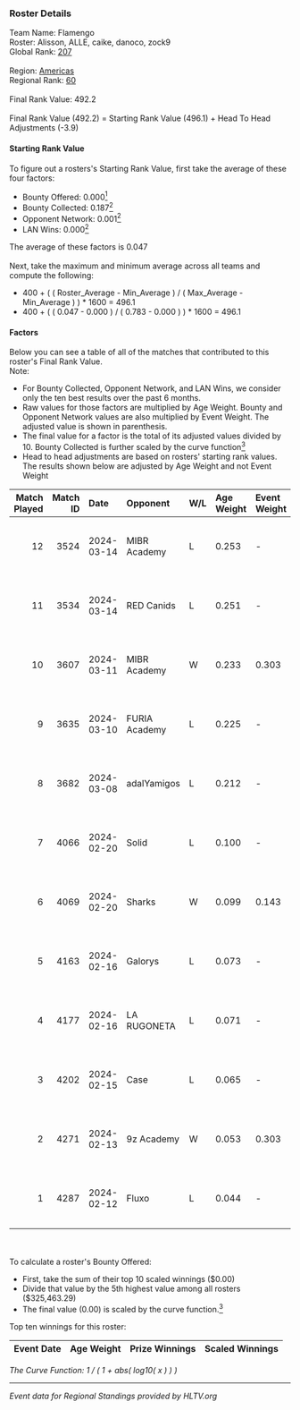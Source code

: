 ### Roster Details<br />
Team Name: Flamengo<br />
Roster: Alisson, ALLE, caike, danoco, zock9<br />
Global Rank: [207](../standings_global.md)<br />
<br />
Region: [Americas]( ../standings_americas.md)<br />
Regional Rank: [60]( ../standings_americas.md)<br />
<br />
Final Rank Value:  492.2<br />
<br />
Final Rank Value (492.2) = Starting Rank Value (496.1) + Head To Head Adjustments (-3.9)<br />

#### Starting Rank Value<br />
To figure out a rosters's Starting Rank Value, first take the average of these four factors:<br />
- Bounty Offered: 0.000[<sup>1</sup>](#table2)
- Bounty Collected: 0.187[<sup>2</sup>](#table1)
- Opponent Network: 0.001[<sup>2</sup>](#table1)
- LAN Wins: 0.000[<sup>2</sup>](#table1)

The average of these factors is 0.047<br />
<br />
Next, take the maximum and minimum average across all teams and compute the following:<br />
- 400 + ( ( Roster_Average - Min_Average ) / ( Max_Average - Min_Average ) ) * 1600 = 496.1
- 400 + ( ( 0.047 - 0.000 ) / ( 0.783 - 0.000 ) ) * 1600 = 496.1


#### Factors<br />
Below you can see a table of all of the matches that contributed to this roster's Final Rank Value.<br />
Note:<br />

- For Bounty Collected, Opponent Network, and LAN Wins, we consider only the ten best results over the past 6 months.
- Raw values for those factors are multiplied by Age Weight. Bounty and Opponent Network values are also multiplied by Event Weight. The adjusted value is shown in parenthesis.
- The final value for a factor is the total of its adjusted values divided by 10. Bounty Collected is further scaled by the curve function[<sup>3</sup>](#curveFunction)
- Head to head adjustments are based on rosters' starting rank values. The results shown below are adjusted by Age Weight and not Event Weight
<span id="table1"></span><br />


| Match Played | Match ID | Date       | Opponent      | W/L | Age Weight | Event Weight | Bounty Collected | Opponent Network | LAN Wins  | H2H Adj. | Roster                                |
| -: | -: | :- | :- | :- | :- | :- | :- | :- | :- | -: | :- |
|           12 |     3524 | 2024-03-14 | MIBR Academy  | L   | 0.253      | -            | -                | -                | -         |    -3.81 | Alisson, ALLE, caike, danoco, zock9   |
|           11 |     3534 | 2024-03-14 | RED Canids    | L   | 0.251      | -            | -                | -                | -         |    -0.28 | Alisson, ALLE, caike, danoco, zock9   |
|           10 |     3607 | 2024-03-11 | MIBR Academy  | W   | 0.233      | 0.303        | 0.000 (0.000)    | 0.024 (0.002)    | 0 (0.000) |     3.84 | Alisson, ALLE, caike, danoco, zock9   |
|            9 |     3635 | 2024-03-10 | FURIA Academy | L   | 0.225      | -            | -                | -                | -         |    -3.36 | Alisson, ALLE, danoco, voltera, zock9 |
|            8 |     3682 | 2024-03-08 | adalYamigos   | L   | 0.212      | -            | -                | -                | -         |    -2.38 | Alisson, ALLE, danoco, voltera, zock9 |
|            7 |     4066 | 2024-02-20 | Solid         | L   | 0.100      | -            | -                | -                | -         |    -0.30 | Alisson, ALLE, danoco, LUCAS1, zock9  |
|            6 |     4069 | 2024-02-20 | Sharks        | W   | 0.099      | 0.143        | 0.031 (0.000)    | 0.564 (0.008)    | 0 (0.000) |     2.93 | Alisson, ALLE, danoco, LUCAS1, zock9  |
|            5 |     4163 | 2024-02-16 | Galorys       | L   | 0.073      | -            | -                | -                | -         |    -0.21 | ALLE, danoco, LUCAS1, ph1, zock9      |
|            4 |     4177 | 2024-02-16 | LA RUGONETA   | L   | 0.071      | -            | -                | -                | -         |    -0.98 | ALLE, danoco, LUCAS1, ph1, zock9      |
|            3 |     4202 | 2024-02-15 | Case          | L   | 0.065      | -            | -                | -                | -         |    -0.16 | ALLE, danoco, LUCAS1, ph1, zock9      |
|            2 |     4271 | 2024-02-13 | 9z Academy    | W   | 0.053      | 0.303        | 0.000 (0.000)    | 0.069 (0.001)    | 0 (0.000) |     0.86 | ALLE, danoco, LUCAS1, sakamoto, zock9 |
|            1 |     4287 | 2024-02-12 | Fluxo         | L   | 0.044      | -            | -                | -                | -         |    -0.06 | ALLE, danoco, LUCAS1, sakamoto, zock9 |

<br />
<span id="table2"></span><br />
To calculate a roster's Bounty Offered:<br />

- First, take the sum of their top 10 scaled winnings ($0.00)
- Divide that value by the 5th highest value among all rosters ($325,463.29)
- The final value (0.00) is scaled by the curve function.[<sup>3</sup>](#curveFunction)

Top ten winnings for this roster:<br />

| Event Date | Age Weight | Prize Winnings | Scaled Winnings |
| :- | -: | :- | :- |


<span id="curveFunction"></span>_The Curve Function: 1 / ( 1 + abs( log10( x ) ) )_<br />

---
_Event data for Regional Standings provided by HLTV.org_<br />
